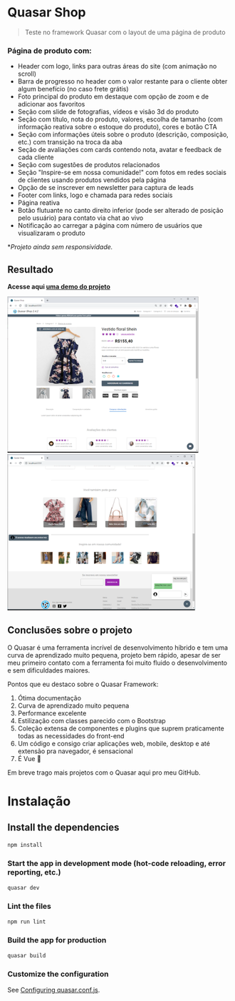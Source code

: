 # Quasar Shop

> Teste no framework Quasar com o layout de uma página de produto

### **Página de produto com:**

- Header com logo, links para outras áreas do site (com animação no scroll)
- Barra de progresso no header com o valor restante para o cliente obter algum benefício (no caso frete grátis)
- Foto principal do produto em destaque com opção de zoom e de adicionar aos favoritos
- Seção com slide de fotografias, vídeos e visão 3d do produto
- Seção com título, nota do produto, valores, escolha de tamanho (com informação reativa sobre o estoque do produto), cores e botão CTA
- Seção com informações úteis sobre o produto (descrição, composição, etc.) com transição na troca da aba
- Seção de avaliações com cards contendo nota, avatar e feedback de cada cliente
- Seção com sugestões de produtos relacionados
- Seção "Inspire-se em nossa comunidade!" com fotos em redes sociais de clientes usando produtos vendidos pela página
- Opção de se inscrever em newsletter para captura de leads
- Footer com links, logo e chamada para redes sociais
- Página reativa
- Botão flutuante no canto direito inferior (pode ser alterado de posição pelo usuário) para contato via chat ao vivo
- Notificação ao carregar a página com número de usuários que visualizaram o produto

\*_Projeto ainda sem responsividade._

## Resultado

**Acesse aqui [uma demo do projeto](https://quasarshop.netlify.app/)**

<code><img height="350" src="screenshot.png"></code>
<code><img height="350" src="screenshot1.png"></code>

## Conclusões sobre o projeto

O Quasar é uma ferramenta incrível de desenvolvimento híbrido e tem uma curva de aprendizado muito pequena, projeto bem rápido, apesar de ser meu primeiro contato com a ferramenta foi muito fluido o desenvolvimento e sem dificuldades maiores.

Pontos que eu destaco sobre o Quasar Framework:

1. Ótima documentação
2. Curva de aprendizado muito pequena
3. Performance excelente
4. Estilização com classes parecido com o Bootstrap
5. Coleção extensa de componentes e plugins que suprem praticamente todas as necessidades do front-end
6. Um código e consigo criar aplicações web, mobile, desktop e até extensão pra navegador, é sensacional
7. É Vue 💚

Em breve trago mais projetos com o Quasar aqui pro meu GitHub.

# Instalação

## Install the dependencies

```bash
npm install
```

### Start the app in development mode (hot-code reloading, error reporting, etc.)

```bash
quasar dev
```

### Lint the files

```bash
npm run lint
```

### Build the app for production

```bash
quasar build
```

### Customize the configuration

See [Configuring quasar.conf.js](https://quasar.dev/quasar-cli/quasar-conf-js).
